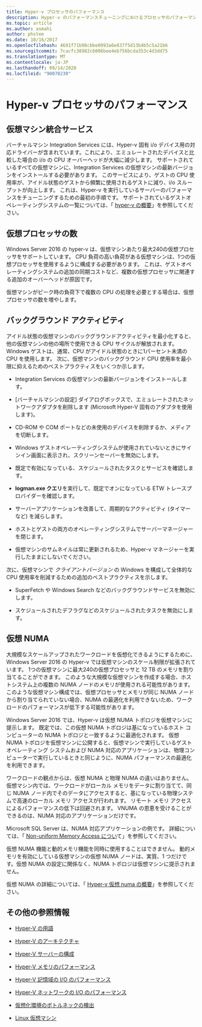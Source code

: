 ```yaml
---
title: Hyper-v プロセッサのパフォーマンス
description: Hyper-v のパフォーマンスチューニングにおけるプロセッサのパフォーマンスに関する考慮事項
ms.topic: article
ms.author: asmahi
author: phstee
ms.date: 10/16/2017
ms.openlocfilehash: 4691f71b98cbbe0993a6e837f5d13b4b5c5a21b6
ms.sourcegitcommit: 7cacfc38982c6006bee4eb756bcda353c4d3dd75
ms.translationtype: MT
ms.contentlocale: ja-JP
ms.lasthandoff: 09/14/2020
ms.locfileid: "90078230"
---
```

# <a name="hyper-v-processor-performance"></a>Hyper-v プロセッサのパフォーマンス


## <a name="virtual-machine-integration-services"></a>仮想マシン統合サービス

バーチャルマシン Integration Services には、Hyper-v 固有 i/o デバイス用の対応ドライバーが含まれています。これにより、エミュレートされたデバイスと比較した場合の i/o の CPU オーバーヘッドが大幅に減少します。 サポートされているすべての仮想マシンに、Integration Services の仮想マシンの最新バージョンをインストールする必要があります。 このサービスにより、ゲストの CPU 使用率が、アイドル状態のゲストから頻繁に使用されるゲストに減り、i/o スループットが向上します。 これは、Hyper-v を実行しているサーバーのパフォーマンスをチューニングするための最初の手順です。 サポートされているゲストオペレーティングシステムの一覧については、「 [hyper-v の概要](/previous-versions/windows/it-pro/windows-server-2012-R2-and-2012/hh831531(v=ws.11))」を参照してください。

## <a name="virtual-processors"></a>仮想プロセッサの数

Windows Server 2016 の hyper-v は、仮想マシンあたり最大240の仮想プロセッサをサポートしています。 CPU 負荷の高い負荷がある仮想マシンは、1つの仮想プロセッサを使用するように構成する必要があります。 これは、ゲストオペレーティングシステムの追加の同期コストなど、複数の仮想プロセッサに関連する追加のオーバーヘッドが原因です。

仮想マシンがピーク時の負荷下で複数の CPU の処理を必要とする場合は、仮想プロセッサの数を増やします。

## <a name="background-activity"></a>バックグラウンド アクティビティ

アイドル状態の仮想マシンのバックグラウンドアクティビティを最小化すると、他の仮想マシンの他の場所で使用できる CPU サイクルが解放されます。 Windows ゲストは、通常、CPU がアイドル状態のときに1パーセント未満の CPU を使用します。 次に、仮想マシンのバックグラウンド CPU 使用率を最小限に抑えるためのベストプラクティスをいくつか示します。

-   Integration Services の仮想マシンの最新バージョンをインストールします。

-   [バーチャルマシンの設定] ダイアログボックスで、エミュレートされたネットワークアダプタを削除します (Microsoft Hyper-V 固有のアダプタを使用します)。

-   CD-ROM や COM ポートなどの未使用のデバイスを削除するか、メディアを切断します。

-   Windows ゲストオペレーティングシステムが使用されていないときにサインイン画面に表示され、スクリーンセーバーを無効にします。

-   既定で有効になっている、スケジュールされたタスクとサービスを確認します。

-   **logman.exe クエリ**を実行して、既定でオンになっている ETW トレースプロバイダーを確認します。

-   サーバーアプリケーションを改善して、周期的なアクティビティ (タイマーなど) を減らします。

-   ホストとゲストの両方のオペレーティングシステムでサーバーマネージャーを閉じます。

-   仮想マシンのサムネイルは常に更新されるため、Hyper-v マネージャーを実行したままにしないでください。

次に、仮想マシンで *クライアントバージョン* の Windows を構成して全体的な CPU 使用率を削減するための追加のベストプラクティスを示します。

-   SuperFetch や Windows Search などのバックグラウンドサービスを無効にします。

-   スケジュールされたデフラグなどのスケジュールされたタスクを無効にします。

## <a name="virtual-numa"></a>仮想 NUMA

大規模なスケールアップされたワークロードを仮想化できるようにするために、Windows Server 2016 の Hyper-v では仮想マシンのスケール制限が拡張されています。 1つの仮想マシンに最大240の仮想プロセッサと 12 TB のメモリを割り当てることができます。 このような大規模な仮想マシンを作成する場合、ホストシステム上の複数の NUMA ノードのメモリが使用される可能性があります。 このような仮想マシン構成では、仮想プロセッサとメモリが同じ NUMA ノードから割り当てられていない場合、NUMA の最適化を利用できないため、ワークロードのパフォーマンスが低下する可能性があります。

Windows Server 2016 では、Hyper-v は仮想 NUMA トポロジを仮想マシンに提示します。 既定では、この仮想 NUMA トポロジは基になっているホスト コンピューターの NUMA トポロジと一致するように最適化されます。 仮想 NUMA トポロジを仮想マシンに公開すると、仮想マシンで実行しているゲスト オペレーティング システムおよび NUMA 対応のアプリケーションは、物理コンピューターで実行しているときと同じように、NUMA パフォーマンスの最適化を利用できます。

ワークロードの観点からは、仮想 NUMA と物理 NUMA の違いはありません。 仮想マシン内では、ワークロードがローカル メモリをデータに割り当てて、同じ NUMA ノード内でそのデータにアクセスすると、基になっている物理システムで高速のローカル メモリ アクセスが行われます。 リモート メモリ アクセスによるパフォーマンスの低下は回避されます。 VNUMA の恩恵を受けることができるのは、NUMA 対応のアプリケーションだけです。

Microsoft SQL Server は、NUMA 対応アプリケーションの例です。 詳細については、「 [Non-uniform Memory Access につい](/previous-versions/sql/sql-server-2008-r2/ms178144(v=sql.105))て」を参照してください。

仮想 NUMA 機能と動的メモリ機能を同時に使用することはできません。 動的メモリを有効にしている仮想マシンの仮想 NUMA ノードは、実質、1 つだけです。仮想 NUMA の設定に関係なく、NUMA トポロジは仮想マシンに提示されません。

仮想 NUMA の詳細については、「 [Hyper-v 仮想 numa の概要](/previous-versions/windows/it-pro/windows-server-2012-R2-and-2012/dn282282(v=ws.11))」を参照してください。

## <a name="additional-references"></a>その他の参照情報

-   [Hyper-V の用語](terminology.md)

-   [Hyper-V のアーキテクチャ](architecture.md)

-   [Hyper-V サーバーの構成](configuration.md)

-   [Hyper-V メモリのパフォーマンス](memory-performance.md)

-   [Hyper-V 記憶域の I/O のパフォーマンス](storage-io-performance.md)

-   [Hyper-V ネットワークの I/O のパフォーマンス](network-io-performance.md)

-   [仮想化環境のボトルネックの検出](detecting-virtualized-environment-bottlenecks.md)

-   [Linux 仮想マシン](linux-virtual-machine-considerations.md)